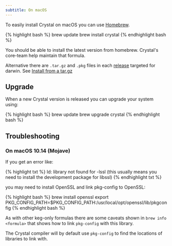 ```yaml
---
subtitle: On macOS
---
```


To easily install Crystal on macOS you can use [Homebrew](http://brew.sh/).

<div class="code_section">{% highlight bash %}
brew update
brew install crystal
{% endhighlight bash %}</div>

You should be able to install the latest version from homebrew. Crystal's core-team help maintain that formula.

Alternative there are `.tar.gz` and `.pkg` files in each [release](https://github.com/crystal-lang/crystal/releases) targeted for darwin. See [Install from a tar.gz](/install/from_targz)

## Upgrade

When a new Crystal version is released you can upgrade your system using:

<div class="code_section">{% highlight bash %}
brew update
brew upgrade crystal
{% endhighlight bash %}</div>

## Troubleshooting

### On macOS 10.14 (Mojave)

If you get an error like:

<div class="code_section">{% highlight txt %}
ld: library not found for -lssl (this usually means you need to install the development package for libssl)
{% endhighlight txt %}</div>

you may need to install OpenSSL and link pkg-config to OpenSSL:

<div class="code_section">{% highlight bash %}
brew install openssl
export PKG_CONFIG_PATH=$PKG_CONFIG_PATH:/usr/local/opt/openssl/lib/pkgconfig
{% endhighlight bash %}</div>

As with other keg-only formulas there are some caveats shown in `brew info <formula>` that shows how to link `pkg-config` with this library.

The Crystal compiler will by default use `pkg-config` to find the locations of libraries to link with.
